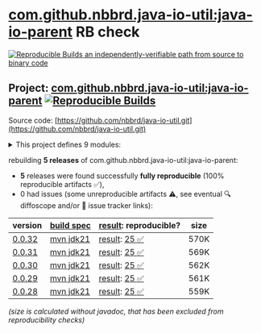 [com.github.nbbrd.java-io-util:java-io-parent](https://central.sonatype.com/artifact/com.github.nbbrd.java-io-util/java-io-parent/versions) RB check
=======

[![Reproducible Builds](https://reproducible-builds.org/images/logos/rb.svg) an independently-verifiable path from source to binary code](https://reproducible-builds.org/)

## Project: [com.github.nbbrd.java-io-util:java-io-parent](https://central.sonatype.com/artifact/com.github.nbbrd.java-io-util/java-io-parent/versions) [![Reproducible Builds](https://img.shields.io/endpoint?url=https://raw.githubusercontent.com/jvm-repo-rebuild/reproducible-central/master/content/com/github/nbbrd/java-io-util/java-io-util/badge.json)](https://github.com/jvm-repo-rebuild/reproducible-central/blob/master/content/com/github/nbbrd/java-io-util/java-io-util/README.md)

Source code: [https://github.com/nbbrd/java-io-util.git](https://github.com/nbbrd/java-io-util.git)

<details><summary>This project defines 9 modules:</summary>

* [com.github.nbbrd.java-io-util:java-io-base](https://central.sonatype.com/artifact/com.github.nbbrd.java-io-util/java-io-base/overview)
* [com.github.nbbrd.java-io-util:java-io-bom](https://central.sonatype.com/artifact/com.github.nbbrd.java-io-util/java-io-bom/overview)
* [com.github.nbbrd.java-io-util:java-io-curl](https://central.sonatype.com/artifact/com.github.nbbrd.java-io-util/java-io-curl/overview)
* [com.github.nbbrd.java-io-util:java-io-http](https://central.sonatype.com/artifact/com.github.nbbrd.java-io-util/java-io-http/overview)
* [com.github.nbbrd.java-io-util:java-io-parent](https://central.sonatype.com/artifact/com.github.nbbrd.java-io-util/java-io-parent/overview)
* [com.github.nbbrd.java-io-util:java-io-picocsv](https://central.sonatype.com/artifact/com.github.nbbrd.java-io-util/java-io-picocsv/overview)
* [com.github.nbbrd.java-io-util:java-io-win](https://central.sonatype.com/artifact/com.github.nbbrd.java-io-util/java-io-win/overview)
* [com.github.nbbrd.java-io-util:java-io-xml](https://central.sonatype.com/artifact/com.github.nbbrd.java-io-util/java-io-xml/overview)
* [com.github.nbbrd.java-io-util:java-io-xml-bind](https://central.sonatype.com/artifact/com.github.nbbrd.java-io-util/java-io-xml-bind/overview)
</details>

rebuilding **5 releases** of com.github.nbbrd.java-io-util:java-io-parent:
- **5** releases were found successfully **fully reproducible** (100% reproducible artifacts :white_check_mark:),
- 0 had issues (some unreproducible artifacts :warning:, see eventual :mag: diffoscope and/or :memo: issue tracker links):

| version | [build spec](/BUILDSPEC.md) | [result](https://reproducible-builds.org/docs/jvm/): reproducible? | size |
| -- | --------- | ------ | -- |
| [0.0.32](https://central.sonatype.com/artifact/com.github.nbbrd.java-io-util/java-io-parent/0.0.32/pom) | [mvn jdk21](java-io-parent-0.0.32.buildspec) | [result](java-io-parent-0.0.32.buildinfo): [25 :white_check_mark: ](java-io-parent-0.0.32.buildcompare) | 570K |
| [0.0.31](https://central.sonatype.com/artifact/com.github.nbbrd.java-io-util/java-io-parent/0.0.31/pom) | [mvn jdk21](java-io-parent-0.0.31.buildspec) | [result](java-io-parent-0.0.31.buildinfo): [25 :white_check_mark: ](java-io-parent-0.0.31.buildcompare) | 569K |
| [0.0.30](https://central.sonatype.com/artifact/com.github.nbbrd.java-io-util/java-io-parent/0.0.30/pom) | [mvn jdk21](java-io-parent-0.0.30.buildspec) | [result](java-io-parent-0.0.30.buildinfo): [25 :white_check_mark: ](java-io-parent-0.0.30.buildcompare) | 562K |
| [0.0.29](https://central.sonatype.com/artifact/com.github.nbbrd.java-io-util/java-io-parent/0.0.29/pom) | [mvn jdk21](java-io-parent-0.0.29.buildspec) | [result](java-io-parent-0.0.29.buildinfo): [25 :white_check_mark: ](java-io-parent-0.0.29.buildcompare) | 561K |
| [0.0.28](https://central.sonatype.com/artifact/com.github.nbbrd.java-io-util/java-io-parent/0.0.28/pom) | [mvn jdk21](java-io-parent-0.0.28.buildspec) | [result](java-io-parent-0.0.28.buildinfo): [25 :white_check_mark: ](java-io-parent-0.0.28.buildcompare) | 559K |

<i>(size is calculated without javadoc, that has been excluded from reproducibility checks)</i>
